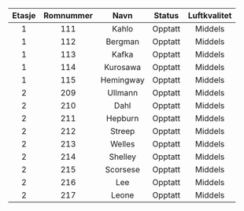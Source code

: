 Etasje|Romnummer|Navn|Status|Luftkvalitet
|:---:|:---:|:---:|:---:|:---:|
1|111|Kahlo|Opptatt|Middels
1|112|Bergman|Opptatt|Middels
1|113|Kafka|Opptatt|Middels
1|114|Kurosawa|Opptatt|Middels
1|115|Hemingway|Opptatt|Middels
2|209|Ullmann|Opptatt|Middels
2|210|Dahl|Opptatt|Middels
2|211|Hepburn|Opptatt|Middels
2|212|Streep|Opptatt|Middels
2|213|Welles|Opptatt|Middels
2|214|Shelley|Opptatt|Middels
2|215|Scorsese|Opptatt|Middels
2|216|Lee|Opptatt|Middels
2|217|Leone|Opptatt|Middels






